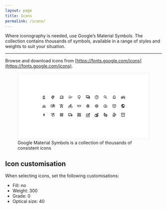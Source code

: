 ```yaml
---
layout: page
title: Icons
permalink: /icons/
---
```


<p class="docs-text--large">Where iconography is needed, use Google’s Material Symbols. The collection contains thousands of symbols, available in a range of styles and weights to suit your situation.</p>

---

Browse and download icons from [https://fonts.google.com/icons](https://fonts.google.com/icons).

<figure>
    <img src="/images/icons.png">
    <figcaption>Google Material Symbols is a collection of thousands of consistent icons</figcaption>
</figure>

## Icon customisation

When selecting icons, set the following customisations:

- Fill: no
- Weight: 300
- Grade: 0
- Optical size: 40
